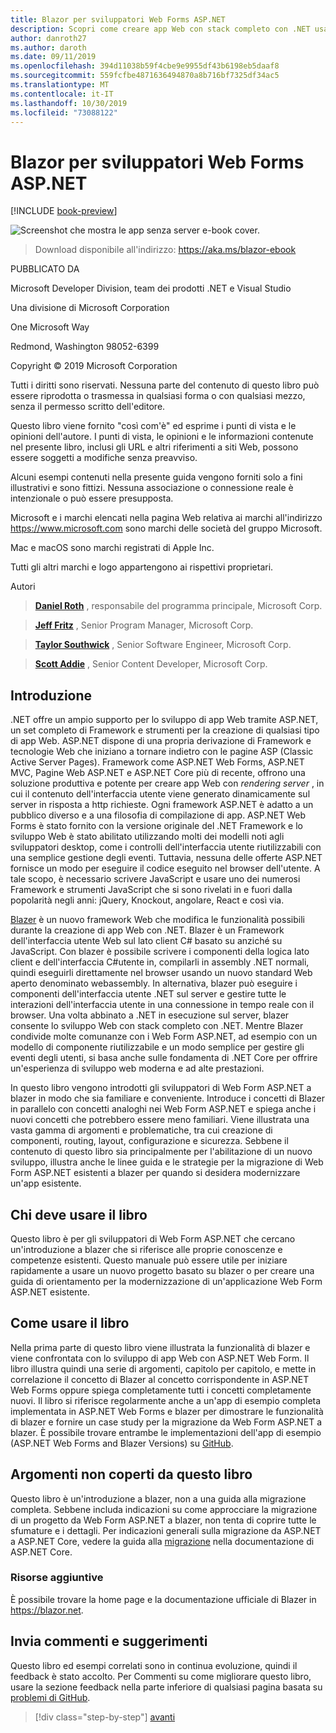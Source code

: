 ```yaml
---
title: Blazor per sviluppatori Web Forms ASP.NET
description: Scopri come creare app Web con stack completo con .NET usando blazer e .NET Core in modo semplice e familiare.
author: danroth27
ms.author: daroth
ms.date: 09/11/2019
ms.openlocfilehash: 394d11038b59f4cbe9e9955df43b6198eb5daaf8
ms.sourcegitcommit: 559fcfbe4871636494870a8b716bf7325df34ac5
ms.translationtype: MT
ms.contentlocale: it-IT
ms.lasthandoff: 10/30/2019
ms.locfileid: "73088122"
---
```

# <a name="blazor-for-aspnet-web-forms-developers"></a>Blazor per sviluppatori Web Forms ASP.NET

[!INCLUDE [book-preview](../../../includes/book-preview.md)]

![Screenshot che mostra le app senza server e-book cover.](./media/index/blazor-for-web-forms-developers-cover.png)

> Download disponibile all'indirizzo: <https://aka.ms/blazor-ebook>

PUBBLICATO DA

Microsoft Developer Division, team dei prodotti .NET e Visual Studio

Una divisione di Microsoft Corporation

One Microsoft Way

Redmond, Washington 98052-6399

Copyright © 2019 Microsoft Corporation

Tutti i diritti sono riservati. Nessuna parte del contenuto di questo libro può essere riprodotta o trasmessa in qualsiasi forma o con qualsiasi mezzo, senza il permesso scritto dell'editore.

Questo libro viene fornito "così com'è" ed esprime i punti di vista e le opinioni dell'autore. I punti di vista, le opinioni e le informazioni contenute nel presente libro, inclusi gli URL e altri riferimenti a siti Web, possono essere soggetti a modifiche senza preavviso.

Alcuni esempi contenuti nella presente guida vengono forniti solo a fini illustrativi e sono fittizi. Nessuna associazione o connessione reale è intenzionale o può essere presupposta.

Microsoft e i marchi elencati nella pagina Web relativa ai marchi all'indirizzo <https://www.microsoft.com> sono marchi delle società del gruppo Microsoft.

Mac e macOS sono marchi registrati di Apple Inc.

Tutti gli altri marchi e logo appartengono ai rispettivi proprietari.

Autori

> **[Daniel Roth](https://github.com/danroth27)** , responsabile del programma principale, Microsoft Corp.

> **[Jeff Fritz](https://github.com/csharpfritz)** , Senior Program Manager, Microsoft Corp.

> **[Taylor Southwick](https://github.com/twsouthwick)** , Senior Software Engineer, Microsoft Corp.

> **[Scott Addie](https://github.com/scottaddie)** , Senior Content Developer, Microsoft Corp.

## <a name="introduction"></a>Introduzione

.NET offre un ampio supporto per lo sviluppo di app Web tramite ASP.NET, un set completo di Framework e strumenti per la creazione di qualsiasi tipo di app Web. ASP.NET dispone di una propria derivazione di Framework e tecnologie Web che iniziano a tornare indietro con le pagine ASP (Classic Active Server Pages). Framework come ASP.NET Web Forms, ASP.NET MVC, Pagine Web ASP.NET e ASP.NET Core più di recente, offrono una soluzione produttiva e potente per creare app Web con *rendering server* , in cui il contenuto dell'interfaccia utente viene generato dinamicamente sul server in risposta a http richieste. Ogni framework ASP.NET è adatto a un pubblico diverso e a una filosofia di compilazione di app. ASP.NET Web Forms è stato fornito con la versione originale del .NET Framework e lo sviluppo Web è stato abilitato utilizzando molti dei modelli noti agli sviluppatori desktop, come i controlli dell'interfaccia utente riutilizzabili con una semplice gestione degli eventi. Tuttavia, nessuna delle offerte ASP.NET fornisce un modo per eseguire il codice eseguito nel browser dell'utente. A tale scopo, è necessario scrivere JavaScript e usare uno dei numerosi Framework e strumenti JavaScript che si sono rivelati in e fuori dalla popolarità negli anni: jQuery, Knockout, angolare, React e così via.

[Blazer](https://blazor.net) è un nuovo framework Web che modifica le funzionalità possibili durante la creazione di app Web con .NET. Blazer è un Framework dell'interfaccia utente Web sul lato client C# basato su anziché su JavaScript. Con blazer è possibile scrivere i componenti della logica lato client e dell'interfaccia C#utente in, compilarli in assembly .NET normali, quindi eseguirli direttamente nel browser usando un nuovo standard Web aperto denominato webassembly. In alternativa, blazer può eseguire i componenti dell'interfaccia utente .NET sul server e gestire tutte le interazioni dell'interfaccia utente in una connessione in tempo reale con il browser. Una volta abbinato a .NET in esecuzione sul server, blazer consente lo sviluppo Web con stack completo con .NET. Mentre Blazer condivide molte comunanze con i Web Form ASP.NET, ad esempio con un modello di componente riutilizzabile e un modo semplice per gestire gli eventi degli utenti, si basa anche sulle fondamenta di .NET Core per offrire un'esperienza di sviluppo web moderna e ad alte prestazioni.

In questo libro vengono introdotti gli sviluppatori di Web Form ASP.NET a blazer in modo che sia familiare e conveniente. Introduce i concetti di Blazer in parallelo con concetti analoghi nei Web Form ASP.NET e spiega anche i nuovi concetti che potrebbero essere meno familiari. Viene illustrata una vasta gamma di argomenti e problematiche, tra cui creazione di componenti, routing, layout, configurazione e sicurezza. Sebbene il contenuto di questo libro sia principalmente per l'abilitazione di un nuovo sviluppo, illustra anche le linee guida e le strategie per la migrazione di Web Form ASP.NET esistenti a blazer per quando si desidera modernizzare un'app esistente.

## <a name="who-should-use-the-book"></a>Chi deve usare il libro

Questo libro è per gli sviluppatori di Web Form ASP.NET che cercano un'introduzione a blazer che si riferisce alle proprie conoscenze e competenze esistenti. Questo manuale può essere utile per iniziare rapidamente a usare un nuovo progetto basato su blazer o per creare una guida di orientamento per la modernizzazione di un'applicazione Web Form ASP.NET esistente.

## <a name="how-to-use-the-book"></a>Come usare il libro

Nella prima parte di questo libro viene illustrata la funzionalità di blazer e viene confrontata con lo sviluppo di app Web con ASP.NET Web Form. Il libro illustra quindi una serie di argomenti, capitolo per capitolo, e mette in correlazione il concetto di Blazer al concetto corrispondente in ASP.NET Web Forms oppure spiega completamente tutti i concetti completamente nuovi. Il libro si riferisce regolarmente anche a un'app di esempio completa implementata in ASP.NET Web Forms e blazer per dimostrare le funzionalità di blazer e fornire un case study per la migrazione da Web Form ASP.NET a blazer. È possibile trovare entrambe le implementazioni dell'app di esempio (ASP.NET Web Forms and Blazer Versions) su [GitHub](https://github.com/dotnet-architecture/eshoponblazor).

## <a name="what-this-book-doesnt-cover"></a>Argomenti non coperti da questo libro

Questo libro è un'introduzione a blazer, non a una guida alla migrazione completa. Sebbene includa indicazioni su come approcciare la migrazione di un progetto da Web Form ASP.NET a blazer, non tenta di coprire tutte le sfumature e i dettagli. Per indicazioni generali sulla migrazione da ASP.NET a ASP.NET Core, vedere la guida alla [migrazione](https://docs.microsoft.com/aspnet/core/migration/proper-to-2x/) nella documentazione di ASP.NET Core.

### <a name="additional-resources"></a>Risorse aggiuntive

È possibile trovare la home page e la documentazione ufficiale di Blazer in <https://blazor.net>.

## <a name="send-your-feedback"></a>Invia commenti e suggerimenti

Questo libro ed esempi correlati sono in continua evoluzione, quindi il feedback è stato accolto. Per Commenti su come migliorare questo libro, usare la sezione feedback nella parte inferiore di qualsiasi pagina basata su [problemi di GitHub](https://github.com/dotnet/docs/issues).

>[!div class="step-by-step"]
>[avanti](introduction.md)
